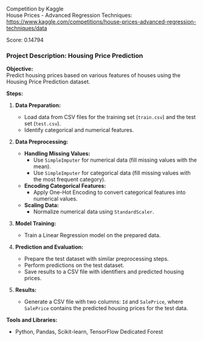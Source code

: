Competition by Kaggle  
House Prices - Advanced Regression Techniques:  
https://www.kaggle.com/competitions/house-prices-advanced-regression-techniques/data

Score: 0.14794
### Project Description: Housing Price Prediction

**Objective:**  
Predict housing prices based on various features of houses using the Housing Price Prediction dataset.

**Steps:**

1. **Data Preparation:**
   - Load data from CSV files for the training set (`train.csv`) and the test set (`test.csv`).
   - Identify categorical and numerical features.

2. **Data Preprocessing:**
   - **Handling Missing Values:**
     - Use `SimpleImputer` for numerical data (fill missing values with the mean).
     - Use `SimpleImputer` for categorical data (fill missing values with the most frequent category).
   - **Encoding Categorical Features:**
     - Apply One-Hot Encoding to convert categorical features into numerical values.
   - **Scaling Data:**
     - Normalize numerical data using `StandardScaler`.

3. **Model Training:**
   - Train a Linear Regression model on the prepared data.

4. **Prediction and Evaluation:**
   - Prepare the test dataset with similar preprocessing steps.
   - Perform predictions on the test dataset.
   - Save results to a CSV file with identifiers and predicted housing prices.

5. **Results:**
   - Generate a CSV file with two columns: `Id` and `SalePrice`, where `SalePrice` contains the predicted housing prices for the test data.

**Tools and Libraries:**
- Python, Pandas, Scikit-learn, TensorFlow Dedicated Forest

